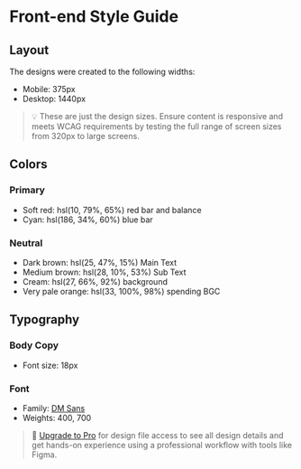# Front-end Style Guide

## Layout

The designs were created to the following widths:

- Mobile: 375px
- Desktop: 1440px

> 💡 These are just the design sizes. Ensure content is responsive and meets WCAG requirements by testing the full range of screen sizes from 320px to large screens.

## Colors

### Primary

- Soft red: hsl(10, 79%, 65%) red bar and balance
- Cyan: hsl(186, 34%, 60%) blue bar

### Neutral

- Dark brown: hsl(25, 47%, 15%) Main Text
- Medium brown: hsl(28, 10%, 53%) Sub Text
- Cream: hsl(27, 66%, 92%) background
- Very pale orange: hsl(33, 100%, 98%) spending BGC

## Typography

### Body Copy

- Font size: 18px

### Font

- Family: [DM Sans](https://fonts.google.com/specimen/DM+Sans)
- Weights: 400, 700

> 💎 [Upgrade to Pro](https://www.frontendmentor.io/pro?ref=style-guide) for design file access to see all design details and get hands-on experience using a professional workflow with tools like Figma.
